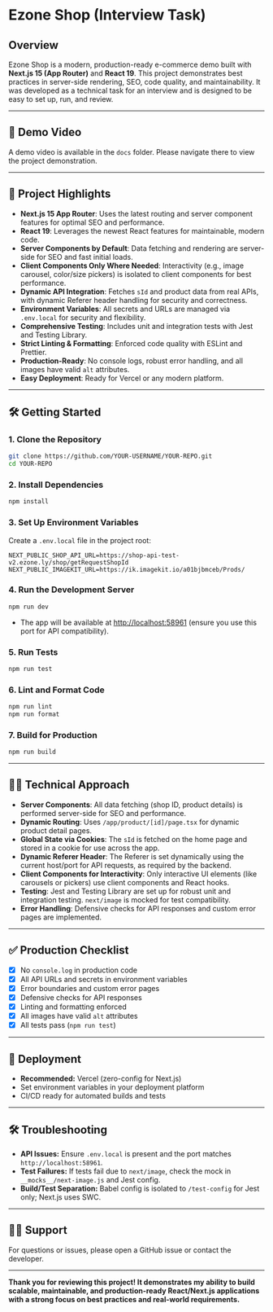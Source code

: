 # Ezone Shop (Interview Task)

## Overview

Ezone Shop is a modern, production-ready e-commerce demo built with **Next.js 15 (App Router)** and **React 19**. This project demonstrates best practices in server-side rendering, SEO, code quality, and maintainability. It was developed as a technical task for an interview and is designed to be easy to set up, run, and review.

---

## 📂 Demo Video

A demo video is available in the `docs` folder. Please navigate there to view the project demonstration.

---

## 🚀 Project Highlights

- **Next.js 15 App Router**: Uses the latest routing and server component features for optimal SEO and performance.
- **React 19**: Leverages the newest React features for maintainable, modern code.
- **Server Components by Default**: Data fetching and rendering are server-side for SEO and fast initial loads.
- **Client Components Only Where Needed**: Interactivity (e.g., image carousel, color/size pickers) is isolated to client components for best performance.
- **Dynamic API Integration**: Fetches `sId` and product data from real APIs, with dynamic Referer header handling for security and correctness.
- **Environment Variables**: All secrets and URLs are managed via `.env.local` for security and flexibility.
- **Comprehensive Testing**: Includes unit and integration tests with Jest and Testing Library.
- **Strict Linting & Formatting**: Enforced code quality with ESLint and Prettier.
- **Production-Ready**: No console logs, robust error handling, and all images have valid `alt` attributes.
- **Easy Deployment**: Ready for Vercel or any modern platform.

---

## 🛠️ Getting Started

### 1. Clone the Repository

```bash
git clone https://github.com/YOUR-USERNAME/YOUR-REPO.git
cd YOUR-REPO
```

### 2. Install Dependencies

```bash
npm install
```

### 3. Set Up Environment Variables

Create a `.env.local` file in the project root:

```env
NEXT_PUBLIC_SHOP_API_URL=https://shop-api-test-v2.ezone.ly/shop/getRequestShopId
NEXT_PUBLIC_IMAGEKIT_URL=https://ik.imagekit.io/a01bjbmceb/Prods/
```

### 4. Run the Development Server

```bash
npm run dev
```

- The app will be available at [http://localhost:58961](http://localhost:58961) (ensure you use this port for API compatibility).

### 5. Run Tests

```bash
npm run test
```

### 6. Lint and Format Code

```bash
npm run lint
npm run format
```

### 7. Build for Production

```bash
npm run build
```

---

## 🧑‍💻 Technical Approach

- **Server Components**: All data fetching (shop ID, product details) is performed server-side for SEO and performance.
- **Dynamic Routing**: Uses `/app/product/[id]/page.tsx` for dynamic product detail pages.
- **Global State via Cookies**: The `sId` is fetched on the home page and stored in a cookie for use across the app.
- **Dynamic Referer Header**: The Referer is set dynamically using the current host/port for API requests, as required by the backend.
- **Client Components for Interactivity**: Only interactive UI elements (like carousels or pickers) use client components and React hooks.
- **Testing**: Jest and Testing Library are set up for robust unit and integration testing. `next/image` is mocked for test compatibility.
- **Error Handling**: Defensive checks for API responses and custom error pages are implemented.

---

## ✅ Production Checklist

- [x] No `console.log` in production code
- [x] All API URLs and secrets in environment variables
- [x] Error boundaries and custom error pages
- [x] Defensive checks for API responses
- [x] Linting and formatting enforced
- [x] All images have valid `alt` attributes
- [x] All tests pass (`npm run test`)

---

## 🚚 Deployment

- **Recommended:** Vercel (zero-config for Next.js)
- Set environment variables in your deployment platform
- CI/CD ready for automated builds and tests

---

## 🛠️ Troubleshooting

- **API Issues:** Ensure `.env.local` is present and the port matches `http://localhost:58961`.
- **Test Failures:** If tests fail due to `next/image`, check the mock in `__mocks__/next-image.js` and Jest config.
- **Build/Test Separation:** Babel config is isolated to `/test-config` for Jest only; Next.js uses SWC.

---

## 🙋‍♂️ Support

For questions or issues, please open a GitHub issue or contact the developer.

---

**Thank you for reviewing this project! It demonstrates my ability to build scalable, maintainable, and production-ready React/Next.js applications with a strong focus on best practices and real-world requirements.**
